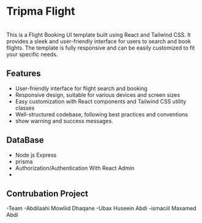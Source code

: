 # Tripma Flight

<br/>
This is a Flight Booking UI template built using React and Tailwind CSS. It provides a sleek and user-friendly interface for users to search and book flights. The template is fully responsive and can be easily customized to fit your specific needs.

## Features

- User-friendly interface for flight search and booking
- Responsive design, suitable for various devices and screen sizes
- Easy customization with React components and Tailwind CSS utility classes
- Well-structured codebase, following best practices and conventions
- show warning and success messages.

## DataBase
- Node js Express
- prisma
- Authorization/Authentication With React Admin
- 

## Contrubation Project 
-Team
-Abdilaahi Mowliid Dhaqane
-Ubax Huseein Abdi
-ismaciil Maxamed Abdi

